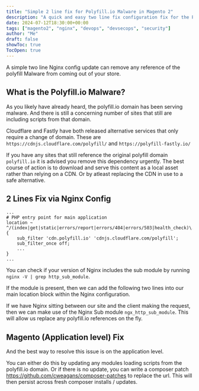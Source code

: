 ```yaml
---
title: "Simple 2 line fix for Polyfill.io Malware in Magento 2"
description: "A quick and easy two line fix configuration fix for the Polyfill.io Magento 2 Malware"
date: 2024-07-12T18:30:00+00:00
tags: ["magento2", "nginx", "devops", "devsecops", "security"]
author: "Me"
draft: false
showToc: true
TocOpen: true
---
```

A simple two line Nginx config update can remove any reference of the polyfill Malware from coming out of your store.

## What is the Polyfill.io Malware?
As you likely have already heard, the polyfill.io domain has been serving malware. And there is still a concerning number of sites that still are including scripts from that domain.

Cloudflare and Fastly have both released alternative services that only require a change of domain. These are `https://cdnjs.cloudflare.com/polyfill/` and `https://polyfill-fastly.io/`

If you have any sites that still reference the original polyfill domain `polyfill.io` it is advised you remove this dependency urgently. The best course of action is to download and serve this content as a local asset rather than relying on a CDN. Or by atleast replacing the CDN in use to a safe alternative. 


## 2 Lines Fix via Nginx Config
```nginx
...
# PHP entry point for main application
location ~ ^/(index|get|static|errors/report|errors/404|errors/503|health_check)\.php$ {
    sub_filter 'cdn.polyfill.io' 'cdnjs.cloudflare.com/polyfill';
    sub_filter_once off;
    ...
}
...
```

You can check if your version of Nginx includes the sub module by running `nginx -V | grep http_sub_module`.

If the module is present, then we can add the following two lines into our main location block within the Nginx configuration. 

If we have Nginx sitting between our site and the client making the request, then we can make use of the Nginx Sub module `ngx_http_sub_module`. This will allow us replace any polyfill.io references on the fly.


## Magento (Application level) Fix
And the best way to resolve this issue is on the application level. 

You can either do this by updating any modules loading scripts from the polyfill.io domain. Or if there is no update, you can write a composer patch https://github.com/cweagans/composer-patches to replace the url. This will then persist across fresh composer installs / updates.